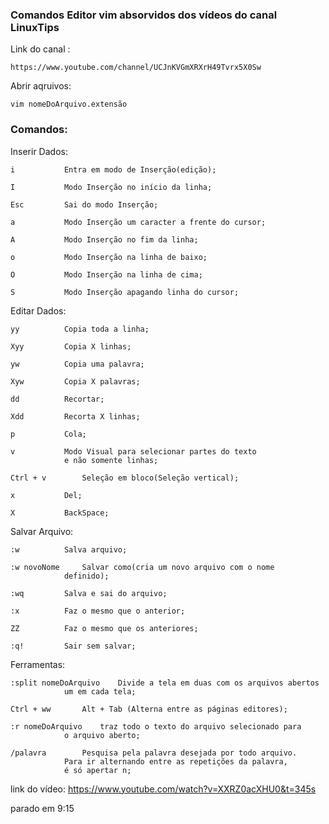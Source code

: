 ### Comandos Editor vim absorvidos dos vídeos do canal LinuxTips

Link do canal :
	
	https://www.youtube.com/channel/UCJnKVGmXRXrH49Tvrx5X0Sw

Abrir aqruivos:

	vim nomeDoArquivo.extensão


### Comandos:

Inserir Dados:

	i			Entra em modo de Inserção(edição);

	I			Modo Inserção no início da linha;

	Esc			Sai do modo Inserção;

	a			Modo Inserção um caracter a frente do cursor;

	A			Modo Inserção no fim da linha;

	o			Modo Inserção na linha de baixo;

	O			Modo Inserção na linha de cima;

	S			Modo Inserção apagando linha do cursor;

Editar Dados:

	yy			Copia toda a linha;
                                  
	Xyy			Copia X linhas;

	yw			Copia uma palavra;

	Xyw			Copia X palavras;
                                  
	dd			Recortar;
                                  
	Xdd			Recorta X linhas;
                                  
	p			Cola;
                                  
	v			Modo Visual para selecionar partes do texto
		 		e não somente linhas;

	Ctrl + v		Seleção em bloco(Seleção vertical);
	
	x			Del;

	X			BackSpace;


Salvar Arquivo:

	:w			Salva arquivo;

	:w novoNome		Salvar como(cria um novo arquivo com o nome
				definido);

	:wq			Salva e sai do arquivo;

	:x			Faz o mesmo que o anterior;

	ZZ			Faz o mesmo que os anteriores;

	:q!			Sair sem salvar;


Ferramentas:

	:split nomeDoArquivo	Divide a tela em duas com os arquivos abertos
				um em cada tela;

	Ctrl + ww		Alt + Tab (Alterna entre as páginas editores);
	
	:r nomeDoArquivo	traz todo o texto do arquivo selecionado para
				o arquivo aberto;
	
	/palavra		Pesquisa pela palavra desejada por todo arquivo.
				Para ir alternando entre as repetições da palavra,
				é só apertar n;

	

	
link do vídeo: https://www.youtube.com/watch?v=XXRZ0acXHU0&t=345s

parado em 9:15







